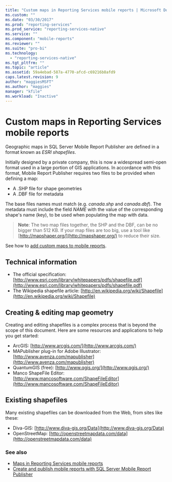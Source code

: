 ```yaml
---
title: "Custom maps in Reporting Services mobile reports | Microsoft Docs"
ms.custom: ""
ms.date: "03/30/2017"
ms.prod: "reporting-services"
ms.prod_service: "reporting-services-native"
ms.service: ""
ms.component: "mobile-reports"
ms.reviewer: ""
ms.suite: "pro-bi"
ms.technology: 
  - "reporting-services-native"
ms.tgt_pltfrm: ""
ms.topic: "article"
ms.assetid: 59a4ebad-587a-4770-afcd-c69216b8afd9
caps.latest.revision: 9
author: "maggiesMSFT"
ms.author: "maggies"
manager: "kfile"
ms.workload: "Inactive"
---
```

# Custom maps in Reporting Services mobile reports
Geographic maps in SQL Server Mobile Report Publisher are defined in a format known as *ESRI shapefiles*.  
  
Initially designed by a private company, this is now a widespread semi-open format used in a large portion of GIS applications. In accordance with this format, Mobile Report Publisher requires two files to be provided when defining a map:  
  
- A .SHP file for shape geometries  
- A .DBF file for metadata  
  
The base files names must match (e.g. *canada.shp* and *canada.dbf*). The metadata must include the field *NAME* with the value of the corresponding shape's name (key), to be used when populating the map with data.  
  
> **Note**: The two map files together, the SHP and the DBF, can be no bigger than 512 KB. If your map files are too big, use a tool like [http://mapshaper.org/](http://mapshaper.org/) to reduce their size.  
  
See how to [add custom maps to mobile reports](../../reporting-services/mobile-reports/add-a-custom-map-to-a-reporting-services-mobile-report.md).  
  
## Technical information  
  
- The official specification: [http://www.esri.com/library/whitepapers/pdfs/shapefile.pdf](http://www.esri.com/library/whitepapers/pdfs/shapefile.pdf)  
- The Wikipedia shapefile article: [http://en.wikipedia.org/wiki/Shapefile](http://en.wikipedia.org/wiki/Shapefile)  
  
## Creating & editing map geometry  
  
Creating and editing shapefiles is a complex process that is beyond the scope of this document. Here are some resources and applications to help you get started:  
  
- ArcGIS: [http://www.arcgis.com/](http://www.arcgis.com/)  
- MAPublisher plug-in for Adobe Illustrator: [http://www.avenza.com/mapublisher](http://www.avenza.com/mapublisher)  
- QuantumGIS (free): [http://www.qgis.org/](http://www.qgis.org/)  
- Manco ShapeFile Editor: [http://www.mancosoftware.com/ShapeFileEditor](http://www.mancosoftware.com/ShapeFileEditor)  
  
## Existing shapefiles  
  
Many existing shapefiles can be downloaded from the Web, from sites like these:  
  
- Diva-GIS: [http://www.diva-gis.org/Data](http://www.diva-gis.org/Data)  
- OpenStreetMap: [http://openstreetmapdata.com/data](http://openstreetmapdata.com/data)  
  
### See also  
- [Maps in Reporting Services mobile reports](../../reporting-services/mobile-reports/maps-in-reporting-services-mobile-reports.md)  
- [Create and publish mobile reports with SQL Server Mobile Report Publisher](../../reporting-services/mobile-reports/create-mobile-reports-with-sql-server-mobile-report-publisher.md)   
  
  
  
